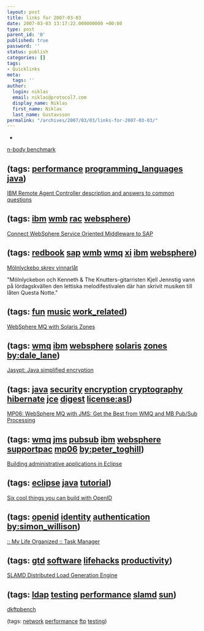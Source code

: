 ```yaml
---
layout: post
title: links for 2007-03-03
date: 2007-03-03 13:17:22.000000000 +00:00
type: post
parent_id: '0'
published: true
password: ''
status: publish
categories: []
tags:
- Quicklinks
meta:
  tags: ''
author:
  login: niklas
  email: niklas@protocol7.com
  display_name: Niklas
  first_name: Niklas
  last_name: Gustavsson
permalink: "/archives/2007/03/03/links-for-2007-03-03/"
---
```

- 
[n-body benchmark](http://shootout.alioth.debian.org/gp4sandbox/benchmark.php)

(tags: [performance](http://del.icio.us/protocol7/performance) [programming\_languages](http://del.icio.us/protocol7/programming_languages) [java](http://del.icio.us/protocol7/java))
- 
[IBM Remote Agent Controller description and answers to common questions](http://www-1.ibm.com/support/docview.wss?rs=849&context=SSKM8N&dc=DB520&uid=swg21181268&loc=en_US&cs=UTF-8&lang=en&rss=ct849websphere)

(tags: [ibm](http://del.icio.us/protocol7/ibm) [wmb](http://del.icio.us/protocol7/wmb) [rac](http://del.icio.us/protocol7/rac) [websphere](http://del.icio.us/protocol7/websphere))
- 
[Connect WebSphere Service Oriented Middleware to SAP](http://www.redbooks.ibm.com/redpieces/abstracts/SG247220.html?)

(tags: [redbook](http://del.icio.us/protocol7/redbook) [sap](http://del.icio.us/protocol7/sap) [wmb](http://del.icio.us/protocol7/wmb) [wmq](http://del.icio.us/protocol7/wmq) [xi](http://del.icio.us/protocol7/xi) [ibm](http://del.icio.us/protocol7/ibm) [websphere](http://del.icio.us/protocol7/websphere))
- 
[Mölnlyckebo skrev vinnarlåt](http://www.gp.se/gp/jsp/Crosslink.jsp?d=286&a=328803)

"Mölnlyckebon och Kenneth & The Knutters-gitarristen Kjell Jennstig vann på lördagskvällen den lettiska melodifestivalen där han skrivit musiken till låten Questa Notte."

(tags: [fun](http://del.icio.us/protocol7/fun) [music](http://del.icio.us/protocol7/music) [work\_related](http://del.icio.us/protocol7/work_related))
- 
[WebSphere MQ with Solaris Zones](http://hursleyonwmq.wordpress.com/2007/03/02/websphere-mq-with-solaris-zones/)

(tags: [wmq](http://del.icio.us/protocol7/wmq) [ibm](http://del.icio.us/protocol7/ibm) [websphere](http://del.icio.us/protocol7/websphere) [solaris](http://del.icio.us/protocol7/solaris) [zones](http://del.icio.us/protocol7/zones) [by:dale\_lane](http://del.icio.us/protocol7/by:dale_lane))
- 
[Jasypt: Java simplified encryption](http://www.jasypt.org/)

(tags: [java](http://del.icio.us/protocol7/java) [security](http://del.icio.us/protocol7/security) [encryption](http://del.icio.us/protocol7/encryption) [cryptography](http://del.icio.us/protocol7/cryptography) [hibernate](http://del.icio.us/protocol7/hibernate) [jce](http://del.icio.us/protocol7/jce) [digest](http://del.icio.us/protocol7/digest) [license:asl](http://del.icio.us/protocol7/license:asl))
- 
[MP06: WebSphere MQ with JMS: Get the Best from WMQ and MB Pub/Sub Processing](http://www-1.ibm.com/support/docview.wss?rs=171&context=SSFKSJ&dc=D400&uid=swg24015069&loc=en_US&cs=UTF-8&lang=en&rss=ct171websphere)

(tags: [wmq](http://del.icio.us/protocol7/wmq) [jms](http://del.icio.us/protocol7/jms) [pubsub](http://del.icio.us/protocol7/pubsub) [ibm](http://del.icio.us/protocol7/ibm) [websphere](http://del.icio.us/protocol7/websphere) [supportpac](http://del.icio.us/protocol7/supportpac) [mp06](http://del.icio.us/protocol7/mp06) [by:peter\_toghill](http://del.icio.us/protocol7/by:peter_toghill))
- 
[Building administrative applications in Eclipse](http://www.eclipse.org/articles/Article-Monitor/monitorArticle.html)

(tags: [eclipse](http://del.icio.us/protocol7/eclipse) [java](http://del.icio.us/protocol7/java) [tutorial](http://del.icio.us/protocol7/tutorial))
- 
[Six cool things you can build with OpenID](http://simonwillison.net/2007/Feb/25/six/)

(tags: [openid](http://del.icio.us/protocol7/openid) [identity](http://del.icio.us/protocol7/identity) [authentication](http://del.icio.us/protocol7/authentication) [by:simon\_willison](http://del.icio.us/protocol7/by:simon_willison))
- 
[:: My Life Organized :: Task Manager](http://www.mylifeorganized.net/products/my-life-organized/how-it-works.htm)

(tags: [gtd](http://del.icio.us/protocol7/gtd) [software](http://del.icio.us/protocol7/software) [lifehacks](http://del.icio.us/protocol7/lifehacks) [productivity](http://del.icio.us/protocol7/productivity))
- 
[SLAMD Distributed Load Generation Engine](http://slamd.com/)

(tags: [ldap](http://del.icio.us/protocol7/ldap) [testing](http://del.icio.us/protocol7/testing) [performance](http://del.icio.us/protocol7/performance) [slamd](http://del.icio.us/protocol7/slamd) [sun](http://del.icio.us/protocol7/sun))
- 
[dkftpbench](http://www.kegel.com/dkftpbench/)

(tags: [network](http://del.icio.us/protocol7/network) [performance](http://del.icio.us/protocol7/performance) [ftp](http://del.icio.us/protocol7/ftp) [testing](http://del.icio.us/protocol7/testing))
